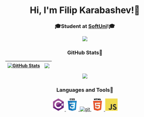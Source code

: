<h1 align="center">Hi, I'm Filip Karabashev!👋
<h3 align="center">🎓Student at <a href="https://softuni.bg/">SoftUni</a>!🎓</h3>
<p align="center">
   <a href="#0"><img src="https://c.tenor.com/GfSX-u7VGM4AAAAC/coding.gif" width = 400></a>
</p>
<h3 align="center">GitHub Stats📔</h3>

| <a href="#0"><img align="center" src="https://github-readme-stats-eight-theta.vercel.app/api/top-langs/?username=fikata12&layout=compact&theme=dark" alt="GitHub Stats" /></a> | <a href="#0"><img align="center" src="https://github-readme-stats-eight-theta.vercel.app/api?username=fikata12&show_icons=true&theme=dark" /></a> |
| ------------- | ------------- |
<p align="center">
  <a href="#0"><img src="https://github-readme-streak-stats.herokuapp.com/?user=fikata12&theme=dark"></a>
</p>

<h3 align="center">Languages and Tools🔧</h3>
<p align="center"> 
<a href="https://www.w3schools.com/cs/" target="_blank" rel="noreferrer"> <img src="https://raw.githubusercontent.com/devicons/devicon/master/icons/csharp/csharp-original.svg" alt="csharp" width="40" height="40"/> 
</a> 
<a href="https://www.w3schools.com/css/" target="_blank" rel="noreferrer"> <img src="https://raw.githubusercontent.com/devicons/devicon/master/icons/css3/css3-original-wordmark.svg" alt="css3" width="40" height="40"/> 
</a>
<a href="https://git-scm.com/" target="_blank" rel="noreferrer"> <img src="https://www.vectorlogo.zone/logos/git-scm/git-scm-icon.svg" alt="git" width="40" height="40"/> 
</a> 
<a href="https://www.w3.org/html/" target="_blank" rel="noreferrer"> <img src="https://raw.githubusercontent.com/devicons/devicon/master/icons/html5/html5-original-wordmark.svg" alt="html5" width="40" height="40"/> 
</a> 
<a href="https://developer.mozilla.org/en-US/docs/Web/JavaScript" target="_blank" rel="noreferrer"> <img src="https://raw.githubusercontent.com/devicons/devicon/master/icons/javascript/javascript-original.svg" alt="javascript" width="40" height="40"/> 
</a> 
</p>

